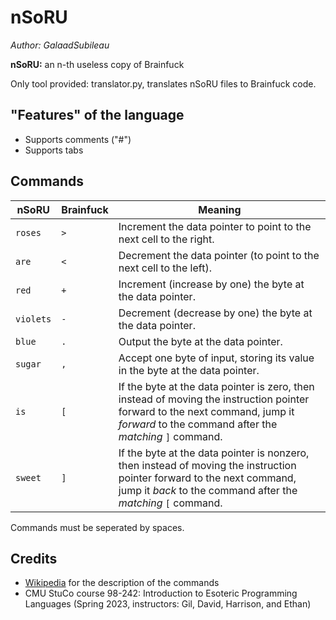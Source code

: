 # nSoRU

*Author: GalaadSubileau*

**nSoRU:** an n-th useless copy of Brainfuck

Only tool provided: translator.py, translates nSoRU files to Brainfuck code.

## "Features" of the language
 - Supports comments ("#")
 - Supports tabs
 
## Commands
|nSoRU  |Brainfuck  |Meaning|
|---    |---        |---|
|`roses`  |`>`        |Increment the data pointer to point to the next cell to the right.|
|`are`    |`<`        |Decrement the data pointer (to point to the next cell to the left).|
|`red`    |`+`        |Increment (increase by one) the byte at the data pointer.|
|`violets`|`-`        |Decrement (decrease by one) the byte at the data pointer.|
|`blue`   |`.`        |Output the byte at the data pointer.|
|`sugar`  |`,`        |Accept one byte of input, storing its value in the byte at the data pointer.|
|`is`     |`[`        |If the byte at the data pointer is zero, then instead of moving the instruction pointer forward to the next command, jump it *forward* to the command after the *matching* `]` command.|
|`sweet`  |`]`        |If the byte at the data pointer is nonzero, then instead of moving the instruction pointer forward to the next command, jump it *back* to the command after the *matching* `[` command.|

Commands must be seperated by spaces.


## Credits
 - <a href="https://en.wikipedia.org/wiki/Brainfuck">Wikipedia</a> for the description of the commands
 - CMU StuCo course 98-242: Introduction to Esoteric Programming Languages (Spring 2023, instructors: Gil, David, Harrison, and Ethan)